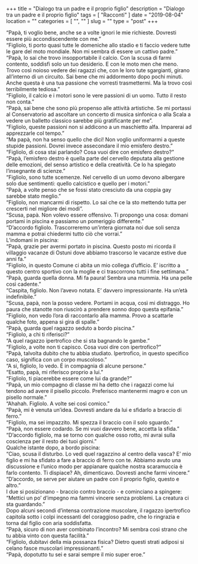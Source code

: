 +++
title = "Dialogo tra un padre e il proprio figlio"
description = "Dialogo tra un padre e il proprio figlio"
tags = [ "Racconti" ]
date = "2019-08-04"
location = ""
categories = [
  "",
  ""
]
slug = ""
type = "post"
+++

“Papà, ti voglio bene, anche se a volte ignori le mie richieste. Dovresti essere più accondiscendente con me.”<br>
“Figliolo, ti porto quasi tutte le domeniche allo stadio e ti faccio vedere tutte le gare del moto mondiale. Non mi sembra di essere un cattivo  padre.”<br>
“Papà, lo sai che trovo insopportabile il calcio. Con la scusa di farmi contento, soddisfi solo un tuo desiderio. E con le moto men che meno. Trovo così noioso vedere dei ragazzi che, con le loro tute sgargianti, girano all’interno di un circuito. Sai bene che mi addormento dopo pochi minuti. Anche questa è una tua passione che vorresti trasmettermi. Ma la trovo così terribilmente tediosa.”<br>
“Figliolo, il calcio e i motori sono le vere passioni di un uomo. Tutto il resto non conta.”<br>
“Papà, sai bene che sono più propenso alle attività artistiche. Se mi portassi al Conservatorio ad ascoltare un concerto di musica sinfonica o alla Scala a vedere un balletto classico sarebbe più gratificante per me”.<br>
“Figliolo,  queste passioni non si addicono a un maschietto alfa. Imparerai ad apprezzarle col tempo.”<br>
“Ma papà, non ha senso quello che dici! Non voglio uniformarmi a queste stupide passioni. Dovrei invece assecondare il mio emisfero destro.”<br>
“Figliolo, di cosa stai parlando? Cosa vuoi dire con emisfero destro?”<br>
“Papà,  l’emisfero destro è quella parte del cervello deputata alla gestione delle emozioni, del senso artistico e della creatività. Ce lo ha spiegato l’insegnante di scienze.”<br>
“Figliolo, sono tutte scemenze. Nel cervello di un uomo devono albergare solo due sentimenti: quello calcistico e quello per i motori.”<br>
“Papà, a volte penso che se fossi stato cresciuto da una coppia gay sarebbe stato meglio.”<br>
“Figliolo, non mancarmi di rispetto. Lo sai che ce la sto mettendo tutta per crescerti nel migliore dei modi”.<br>
“Scusa, papà. Non volevo essere offensivo. Ti propongo una cosa: domani portami in piscina e passiamo un pomeriggio differente.”<br>
“D’accordo figliolo. Trascorreremo un’intera giornata noi due soli senza mamma e potrai chiedermi tutto ciò che vorrai.”<br>
L’indomani in piscina:<br>
“Papà, grazie per avermi portato in piscina. Questo posto mi ricorda il villaggio vacanze di Ostuni dove abbiamo trascorso le vacanze estive due anni fa.”<br>
“Figliolo, in questo Comune ci abita un mio collega d’ufficio. E’ iscritto a questo centro sportivo con la moglie e ci trascorrono tutti i fine settimana.”<br>
“Papà, guarda quella donna. Mi fa paura! Sembra una mummia. Ha una pelle così cadente.”<br>
“Caspita, figliolo. Non l’avevo notata. E’ davvero impressionante. Ha un’età indefinibile.”<br>
“Scusa, papà, non la posso vedere. Portami in acqua, così mi distraggo. Ho paura che stanotte non riuscirò a prendere sonno dopo questa epifania.”<br>
“Figliolo, non vedo l’ora di raccontarlo alla mamma. Provo a scattarle qualche foto, appena si gira di spalle.”<br>
“Papà, guarda quel ragazzo seduto a bordo piscina.”<br>
“Figliolo, a chi ti riferisci?”<br>
“A quel ragazzo ipertrofico che si sta bagnando le gambe.”<br>
“Figliolo, a volte non ti capisco. Cosa vuoi dire con ipertrofico?”<br>
“Papà, talvolta dubito che tu abbia studiato. Ipertrofico, in questo specifico caso, significa con un corpo muscoloso.”<br>
“A si, figliolo, lo vedo. É in compagnia di alcune persone.”<br>
“Esatto, papà, mi riferisco proprio a lui.”<br>
“Figliolo, ti piacerebbe essere come lui da grande?”<br>
“Papà, un mio compagno di classe mi ha detto che i ragazzi come lui tendono ad avere il pisello piccolo. Preferisco mantenermi magro e con un pisello normale.”<br>
“Ahahah. Figliolo. A volte sei così comico.”<br>
“Papà, mi è venuta un’idea. Dovresti andare da lui e sfidarlo a braccio di ferro.”<br>
“Figliolo, ma sei impazzito. Mi spezza il braccio con il solo sguardo.”<br>
“Papà, non essere codardo. Se mi vuoi davvero bene, accetta la sfida.”<br>
“D’accordo figliolo, ma se  torno con qualche osso rotto, mi avrai sulla coscienza per il resto dei tuoi giorni.”<br>
Qualche istante dopo, a bordo piscina:<br>
“Ciao, scusa il disturbo. Lo vedi quel ragazzino al centro della vasca? E’ mio figlio e mi ha sfidato a fare a braccio di ferro con te.  Abbiamo avuto una discussione e l’unico modo per appianare qualche nostra scaramuccia è farlo contento. Ti dispiace? Ah, dimenticavo. Dovresti anche farmi vincere.”<br>
“D’accordo, se serve per aiutare un padre con il proprio figlio, questo e altro.”<br>
I due si posizionano - braccio contro braccio - e cominciano a spingere:<br>
“Mettici un po’ d’impegno ma fammi vincere senza problemi. La creatura ci sta guardando.”<br>
Dopo alcuni secondi d’intensa contrazione muscolare, il ragazzo ipertrofico capitola sotto i colpi incessanti del coraggioso padre, che lo ringrazia e torna dal figlio con aria soddisfatta.<br>
“Papà, sicuro di non aver combinato l’incontro? Mi sembra così strano che tu abbia vinto con questa facilità.”<br>
“Figliolo, dubitavi della mia possanza fisica? Dietro questi strati adiposi si celano fasce muscolari impressionanti.”<br>
“Papà, dopotutto tu sei e sarai sempre il mio super eroe.”<br>

